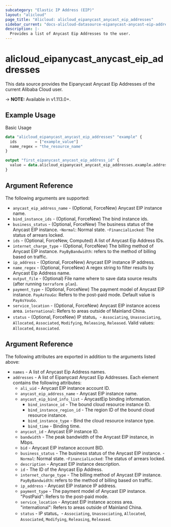 ```yaml
---
subcategory: "Elastic IP Address (EIP)"
layout: "alicloud"
page_title: "Alicloud: alicloud_eipanycast_anycast_eip_addresses"
sidebar_current: "docs-alicloud-datasource-eipanycast-anycast-eip-addresses"
description: |-
  Provides a list of Anycast Eip Addresses to the user.
---
```


# alicloud\_eipanycast\_anycast\_eip\_addresses

This data source provides the Eipanycast Anycast Eip Addresses of the current Alibaba Cloud user.

-> **NOTE:** Available in v1.113.0+.

## Example Usage

Basic Usage

```terraform
data "alicloud_eipanycast_anycast_eip_addresses" "example" {
  ids        = ["example_value"]
  name_regex = "the_resource_name"
}

output "first_eipanycast_anycast_eip_address_id" {
  value = data.alicloud_eipanycast_anycast_eip_addresses.example.addresses.0.id
}
```

## Argument Reference

The following arguments are supported:

* `anycast_eip_address_name` - (Optional, ForceNew) Anycast EIP instance name.
* `bind_instance_ids` - (Optional, ForceNew) The bind instance ids.
* `business_status` - (Optional, ForceNew) The business status of the Anycast EIP instance. -`Normal`: Normal state. -`FinancialLocked`: The status of arrears locked.
* `ids` - (Optional, ForceNew, Computed)  A list of Anycast Eip Address IDs.
* `internet_charge_type` - (Optional, ForceNew) The billing method of Anycast EIP instance. `PayByBandwidth`: refers to the method of billing based on traffic.
* `ip_address` - (Optional, ForceNew)  Anycast EIP instance IP address.
* `name_regex` - (Optional, ForceNew) A regex string to filter results by Anycast Eip Address name.
* `output_file` - (Optional) File name where to save data source results (after running `terraform plan`).
* `payment_type` - (Optional, ForceNew) The payment model of Anycast EIP instance. `PayAsYouGo`: Refers to the post-paid mode. Default value is `PayAsYouGo`.
* `service_location` - (Optional, ForceNew) Anycast EIP instance access area. `international`: Refers to areas outside of Mainland China.
* `status` - (Optional, ForceNew) IP status。- `Associating`, `Unassociating`, `Allocated`, `Associated`, `Modifying`, `Releasing`, `Released`. Valid values: `Allocated`, `Associated`.

## Argument Reference

The following attributes are exported in addition to the arguments listed above:

* `names` - A list of Anycast Eip Address names.
* `addresses` - A list of Eipanycast Anycast Eip Addresses. Each element contains the following attributes:
	* `ali_uid` - Anycast EIP instance account ID.
	* `anycast_eip_address_name` - Anycast EIP instance name.
	* `anycast_eip_bind_info_list` -  AnycastEip binding information.
		* `bind_instance_id` - The bound cloud resource instance ID.
		* `bind_instance_region_id` -  The region ID of the bound cloud resource instance.
		* `bind_instance_type` - Bind the cloud resource instance type.
		* `bind_time` -  Binding time.
	* `anycast_id` -  Anycast EIP instance ID.
	* `bandwidth` -  The peak bandwidth of the Anycast EIP instance, in Mbps.
	* `bid` - Anycast EIP instance account BID.
	* `business_status` - The business status of the Anycast EIP instance. -`Normal`: Normal state. -`FinancialLocked`: The status of arrears locked.
	* `description` - Anycast EIP instance description.
	* `id` - The ID of the Anycast Eip Address.
	* `internet_charge_type` - The billing method of Anycast EIP instance. `PayByBandwidth`: refers to the method of billing based on traffic.
	* `ip_address` -  Anycast EIP instance IP address.
	* `payment_type` - The payment model of Anycast EIP instance. "PostPaid": Refers to the post-paid mode.
	* `service_location` - Anycast EIP instance access area. "international": Refers to areas outside of Mainland China.
	* `status` - IP status。- `Associating`, `Unassociating`, `Allocated`, `Associated`, `Modifying`, `Releasing`, `Released`.